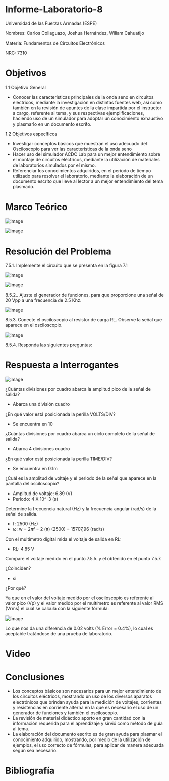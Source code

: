 # Informe-Laboratorio-8

Universidad de las Fuerzas Armadas (ESPE)

Nombres: Carlos Collaguazo, Joshua Hernández, Wiliam Cahuatijo

Materia: Fundamentos de Circuitos Electrónicos

NRC: 7310

# Objetivos

1.1 Objetivo General

* Conocer las caracteristicas principales de la onda seno en circuitos eléctricos, mediante la investigación en distintas fuentes web, así como también en la revisión de apuntes de la clase impartida por el instructor a cargo, referente al tema, y sus respectivas ejemplificaciones, haciendo uso de un simulador para adoptar un conocimiento exhaustivo y plasmarlo en un documento escrito.

1.2 Objetivos específicos

* Investigar conceptos básicos que muestran el uso adecuado del Osciloscopio para ver las caracteristicas de la onda seno
* Hacer uso del simulador ACDC Lab para un mejor entendimiento sobre el montaje de circuitos eléctricos, mediante la utilización de materiales de laboratorios simulados por el mismo.
* Referenciar los conocimientos adquiridos, en el periodo de tiempo utilizado para resolver el laboratorio, mediante la elaboración de un documento escrito que lleve al lector a un mejor entendimiento del tema plasmado.

# Marco Teórico

![image](https://user-images.githubusercontent.com/105691698/185669759-7419bca8-6162-4926-a497-3de043426b73.png)

![image](https://user-images.githubusercontent.com/105691698/185669819-1d1828d1-c3dc-43a7-8356-6b0ba3bf2075.png)


# Resolución del Problema

7.5.1. Implemente el circuito que se presenta en la figura 7.1

![image](https://user-images.githubusercontent.com/105715717/185668184-1f979f8e-14ae-4bc3-b91d-c9e6b8de0775.png)

![image](https://user-images.githubusercontent.com/105715717/185668444-ef208312-b42e-48e4-8dce-35ac60e34d90.png)

8.5.2.. Ajuste el generador de funciones, para que proporcione una señal de 20 Vpp a
una frecuencia de 2.5 Khz.

![image](https://user-images.githubusercontent.com/105715717/185668413-467820d4-7854-49eb-970b-ee3f836201eb.png)

8.5.3. Conecte el osciloscopio al resistor de carga RL. Observe la señal que aparece en
el osciloscopio.

![image](https://user-images.githubusercontent.com/105715717/185668592-96b12318-aa6c-4c08-a2cf-a9f00c5d3374.png)

8.5.4. Responda las siguientes preguntas:

# Respuesta a Interrogantes

![image](https://user-images.githubusercontent.com/105675868/185667483-8c7cd72d-b6fe-42f9-8463-b11d454c352c.png)

¿Cuántas divisiones por cuadro abarca la amplitud pico de la señal de salida?

* Abarca una división cuadro

¿En qué valor está posicionada la perilla VOLTS/DIV? 

* Se encuentra en 10

¿Cuántas divisiones por cuadro abarca un ciclo completo de la señal de salida?

* Abarca 4 divisiones cuadro

¿En qué valor está posicionada la perilla TIME/DIV? 

* Se encuentra en 0.1m

¿Cuál es la amplitud de voltaje y el periodo de la señal que aparece en la pantalla del osciloscopio?

* Amplitud de voltaje: 6.89 (V)
* Periodo: 4 X 10^-3 (s)

Determine la frecuencia natural (Hz) y la frecuencia angular (rad/s) de la señal de
salida.

* f: 2500 (Hz)
* ω: w = 2*π*f = 2 (π) (2500) = 15707,96 (rad/s)

Con el multímetro digital mida el voltaje de salida en RL: 

* RL: 4.85 V

Compare el voltaje medido en el punto 7.5.5. y el obtenido en el punto 7.5.7.

¿Coinciden? 
* si 

¿Por qué?

Ya que en el valor del voltaje medido por el osciloscopio es referente al valor pico (Vp) y el valor medido por el multímetro es referente al valor RMS (Vrms) el cual se calcula con la siguiente fórmula:

![image](https://user-images.githubusercontent.com/105715717/185668929-29f6c007-5b8c-4337-bf2f-07c54879b788.png)

Lo que nos da una diferencia de 0.02 volts (% Error = 0.4%), lo cual es aceptable tratándose de una prueba de laboratorio.

# Video



# Conclusiones

* Los conceptos básicos son necesarios para un mejor entendimiento de los circuitos eléctricos, mostrando un uso de los diversos aparatos electrónicos que brindan ayuda para la medición de voltajes, corrientes y resistencias en corriente alterna en la que es necesario el uso de un generador de funciones y también el osciloscopio.
* La revisión de material didáctico aporto en gran cantidad con la información requerida para el aprendizaje y sirvió como método de guía al tema.
* La elaboración del documento escrito es de gran ayuda para plasmar el conocimiento adquirido, mostrando, por medio de la utilización de ejemplos, el uso correcto de fórmulas, para aplicar de manera adecuada según sea necesario.

# Bibliografía
